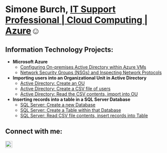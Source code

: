 <h1>Simone Burch, <a href="https://linkedin.com/in/simone-burch">IT Support Professional | Cloud Computing | Azure</a>☺</h1>

<h2>Information Technology Projects:</h2>

- <b>Microsoft Azure</b>
  - [Configuring On-premises Active Directory within Azure VMs](https://github.com/simoneburch/config-ad)
  - [Network Security Groups (NSGs) and Inspecting Network Protocols](https://github.com/simoneburch/azure-nsgs-protocols)
- <b>Importing users into an Organizational Unit in Active Directory</b>
  - [Active Directory: Create an OU](https://github.com/simoneburch/ad-newou)
  - [Active Directory: Create a CSV file of users](https://github.com/simoneburch/ad-newcsv)
  - [Active Directory: Read the CSV contents, import into OU](https://github.com/simoneburch/ad-readcsv-importou)
- <b>Inserting records into a table in a SQL Server Database</b>
  - [SQL Server: Create a new Database](https://github.com/simoneburch/sql-newdb)
  - [SQL Server: Create a Table within that Database](https://github.com/simoneburch/sql-newtable)
  - [SQL Server: Read CSV file contents, insert records into Table](https://github.com/simoneburch/sql-readcsv-inserttable)

<h2>Connect with me:</h2>

[<img align="left" alt="simone-burch | LinkedIn" width="22px" src="https://cdn.jsdelivr.net/npm/simple-icons@v3/icons/linkedin.svg" />][linkedin]

[linkedin]: https://linkedin.com/in/simone-burch
